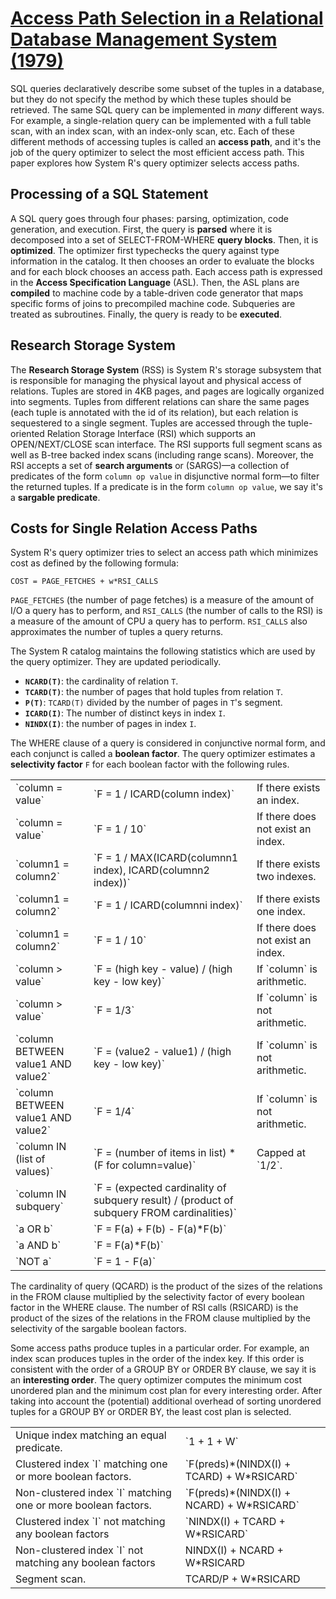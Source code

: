 # [Access Path Selection in a Relational Database Management System (1979)](https://scholar.google.com/scholar?cluster=102545501597608314)
SQL queries declaratively describe some subset of the tuples in a database, but
they do not specify the method by which these tuples should be retrieved. The
same SQL query can be implemented in *many* different ways. For example, a
single-relation query can be implemented with a full table scan, with an index
scan, with an index-only scan, etc. Each of these different methods of
accessing tuples is called an **access path**, and it's the job of the query
optimizer to select the most efficient access path. This paper explores how
System R's query optimizer selects access paths.

## Processing of a SQL Statement
A SQL query goes through four phases: parsing, optimization, code generation,
and execution. First, the query is **parsed** where it is decomposed into a set
of SELECT-FROM-WHERE **query blocks**. Then, it is **optimized**. The optimizer
first typechecks the query against type information in the catalog. It then
chooses an order to evaluate the blocks and for each block chooses an access
path. Each access path is expressed in the **Access Specification Language**
(ASL). Then, the ASL plans are **compiled** to machine code by a table-driven
code generator that maps specific forms of joins to precompiled machine code.
Subqueries are treated as subroutines. Finally, the query is ready to be
**executed**.

## Research Storage System
The **Research Storage System** (RSS) is System R's storage subsystem that is
responsible for managing the physical layout and physical access of relations.
Tuples are stored in 4KB pages, and pages are logically organized into
segments. Tuples from different relations can share the same pages (each tuple
is annotated with the id of its relation), but each relation is sequestered to
a single segment. Tuples are accessed through the tuple-oriented Relation
Storage Interface (RSI) which supports an OPEN/NEXT/CLOSE scan interface. The
RSI supports full segment scans as well as B-tree backed index scans (including
range scans). Moreover, the RSI accepts a set of **search arguments** or
(SARGS)&mdash;a collection of predicates of the form `column op value` in
disjunctive normal form&mdash;to filter the returned tuples. If a predicate is
in the form `column op value`, we say it's a **sargable predicate**.

## Costs for Single Relation Access Paths
System R's query optimizer tries to select an access path which minimizes cost
as defined by the following formula:

```
COST = PAGE_FETCHES + w*RSI_CALLS
```

`PAGE_FETCHES` (the number of page fetches) is a measure of the amount of I/O a
query has to perform, and `RSI_CALLS` (the number of calls to the RSI) is a
measure of the amount of CPU a query has to perform. `RSI_CALLS` also
approximates the number of tuples a query returns.

The System R catalog maintains the following statistics which are used by the
query optimizer. They are updated periodically.

- **`NCARD(T)`**: the cardinality of relation `T`.
- **`TCARD(T)`**: the number of pages that hold tuples from relation `T`.
- **`P(T)`**: `TCARD(T)` divided by the number of pages in `T`'s segment.
- **`ICARD(I)`**: The number of distinct keys in index `I`.
- **`NINDX(I)`**: the number of pages in index `I`.

The WHERE clause of a query is considered in conjunctive normal form, and each
conjunct is called a **boolean factor**. The query optimizer estimates a
**selectivity factor** `F` for each boolean factor with the following rules.

<table>
  <tr>
    <td>`column = value`</td>
    <td>`F = 1 / ICARD(column index)`</td>
    <td>If there exists an index.</td>
  </tr>
  <tr>
    <td>`column = value`</td>
    <td>`F = 1 / 10`</td>
    <td>If there does not exist an index.</td>
  </tr>
  <tr>
    <td>`column1 = column2`</td>
    <td>`F = 1 / MAX(ICARD(columnn1 index), ICARD(columnn2 index))`</td>
    <td>If there exists two indexes.</td>
  </tr>
  <tr>
    <td>`column1 = column2`</td>
    <td>`F = 1 / ICARD(columnni index)`</td>
    <td>If there exists one index.</td>
  </tr>
  <tr>
    <td>`column1 = column2`</td>
    <td>`F = 1 / 10`</td>
    <td>If there does not exist an index.</td>
  </tr>
  <tr>
    <td>`column > value`</td>
    <td>`F = (high key - value) / (high key - low key)`</td>
    <td>If `column` is arithmetic.</td>
  </tr>
  <tr>
    <td>`column > value`</td>
    <td>`F = 1/3`</td>
    <td>If `column` is not arithmetic.</td>
  </tr>
  <tr>
    <td>`column BETWEEN value1 AND value2`</td>
    <td>`F = (value2 - value1) / (high key - low key)`</td>
    <td>If `column` is not arithmetic.</td>
  </tr>
  <tr>
    <td>`column BETWEEN value1 AND value2`</td>
    <td>`F = 1/4`</td>
    <td>If `column` is not arithmetic.</td>
  </tr>
  <tr>
    <td>`column IN (list of values)`</td>
    <td>`F = (number of items in list) * (F for column=value)`</td>
    <td>Capped at `1/2`.</td>
  </tr>
  <tr>
    <td>`column IN subquery`</td>
    <td>`F = (expected cardinality of subquery result) /
             (product of subquery FROM cardinalities)`</td>
    <td></td>
  </tr>
  <tr>
    <td>`a OR b`</td>
    <td>`F = F(a) + F(b) - F(a)*F(b)`</td>
    <td></td>
  </tr>
  <tr>
    <td>`a AND b`</td>
    <td>`F = F(a)*F(b)`</td>
    <td></td>
  </tr>
  <tr>
    <td>`NOT a`</td>
    <td>`F = 1 - F(a)`</td>
    <td></td>
  </tr>
</table>

The cardinality of query (QCARD) is the product of the sizes of the relations
in the FROM clause multiplied by the selectivity factor of every boolean factor
in the WHERE clause. The number of RSI calls (RSICARD) is the product of the
sizes of the relations in the FROM clause multiplied by the selectivity of the
sargable boolean factors.

Some access paths produce tuples in a particular order. For example, an index
scan produces tuples in the order of the index key. If this order is consistent
with the order of a GROUP BY or ORDER BY clause, we say it is an **interesting
order**. The query optimizer computes the minimum cost unordered plan and the
minimum cost plan for every interesting order. After taking into account the
(potential) additional overhead of sorting unordered tuples for a GROUP BY or
ORDER BY, the least cost plan is selected.

<table>
  <tr>
    <td>Unique index matching an equal predicate.</td>
    <td>`1 + 1 + W`</td>
  </tr>
  <tr>
    <td>Clustered index `I` matching one or more boolean factors.</td>
    <td>`F(preds)*(NINDX(I) + TCARD) + W*RSICARD`</td>
  </tr>
  <tr>
    <td>Non-clustered index `I` matching one or more boolean factors.</td>
    <td>`F(preds)*(NINDX(I) + NCARD) + W*RSICARD`</td>
  </tr>
  <tr>
    <td>Clustered index `I` not matching any boolean factors</td>
    <td>`NINDX(I) + TCARD + W*RSICARD`</td>
  </tr>
  <tr>
    <td>Non-clustered index `I` not matching any boolean factors</td>
    <td>NINDX(I) + NCARD + W*RSICARD</td>
  </tr>
  <tr>
    <td>Segment scan.</td>
    <td>TCARD/P + W*RSICARD</td>
  </tr>
</table>
